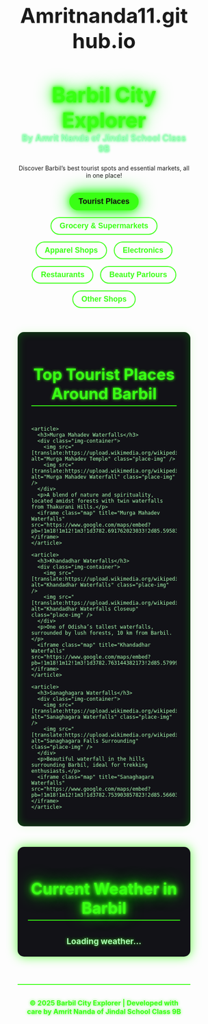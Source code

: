 # Amritnanda11.github.io
<!DOCTYPE html>
<html lang="en">

<head>
  <meta charset="UTF-8" />
  <meta name="viewport" content="width=device-width, initial-scale=1" />
  <title>Barbil City Explorer - By Amrit Nanda of Jindal School Class 9B</title>
  <style>
    /* Reset & Neon theme */
    * {
      box-sizing: border-box;
      margin: 0;
      padding: 0;
      transition: all 0.3s ease-in-out;
    }

    body {
      font-family: 'Segoe UI', Tahoma, Geneva, Verdana, sans-serif;
      background-color: #0d0d0d;
      color: #e0eaff;
      min-height: 100vh;
      overflow-x: hidden;
      padding: 1.5rem;
    }

    a {
      color: #39ff14;
    }

    .neon-text {
      color: #39ff14;
      text-shadow: 0 0 5px #39ff14, 0 0 10px #39ff14, 0 0 20px #39ff14,
        0 0 40px #00ff00;
    }

    h1,
    h2 {
      text-align: center;
      margin-bottom: 1rem;
    }

    h1 {
      font-size: 3rem;
      margin-bottom: 0;
    }

    .author-name {
      font-size: 1.3rem;
      color: #a0fbbf;
      margin: 0 0 1.5rem 0;
      text-align: center;
      text-shadow: 0 0 5px #17ff4e;
      font-weight: 600;
    }

    h2 {
      font-size: 2.3rem;
      border-bottom: 2px solid #39ff14;
      display: inline-block;
      padding-bottom: 0.3rem;
      margin-bottom: 2rem;
      color: #39ff14;
      text-shadow: 0 0 6px #39ff14;
    }

    nav {
      display: flex;
      justify-content: center;
      gap: 1rem;
      margin-bottom: 2rem;
      flex-wrap: wrap;
    }

    nav button {
      background: none;
      border: 2px solid #39ff14;
      color: #39ff14;
      padding: 0.5rem 1.2rem;
      border-radius: 30px;
      cursor: pointer;
      font-weight: 700;
      font-size: 1.1rem;
      transition: all 0.3s ease;
    }

    nav button:hover,
    nav button.active {
      background-color: #39ff14;
      color: #0d0d0d;
      box-shadow: 0 0 15px #39ff14, 0 0 40px #00ff00;
    }

    section.category {
      display: none;
      max-width: 1000px;
      margin: 0 auto 3rem;
      background: #121217;
      padding: 1.5rem 2rem;
      border-radius: 15px;
      box-shadow: 0 0 20px #39ff1422, inset 0 0 20px #00ff0044;
      color: #aafdb3;
    }

    section.category.active {
      display: block;
    }

    ul.shop-list {
      list-style: none;
      font-size: 1.1rem;
      margin-bottom: 1rem;
      padding-left: 1rem;
    }

    ul.shop-list li {
      margin-bottom: 12px;
    }

    img.place-img {
      width: 45%;
      height: 200px;
      object-fit: cover;
      border: 3px solid #39ff14;
      border-radius: 12px;
      margin: 0.5rem;
      box-shadow: 0 0 15px #39ff1466;
    }

    div.img-container {
      display: flex;
      justify-content: center;
      flex-wrap: wrap;
      margin-bottom: 1rem;
    }

    iframe.map {
      display: block;
      margin: 1rem auto;
      width: 95%;
      height: 300px;
      border: 3px solid #39ff14;
      border-radius: 12px;
      box-shadow: 0 0 15px #39ff14bb;
    }

    #weather-info {
      color: #aafdb3;
      font-weight: 700;
      font-size: 1.2rem;
      text-align: center;
      margin-top: 20px;
      text-shadow: 0 0 7px #39ff14bb;
    }

    footer {
      text-align: center;
      padding: 1rem;
      color: #39ff14;
      font-weight: 700;
      border-top: 2px solid #39ff14;
      margin-top: 3rem;
      font-size: 1rem;
      text-shadow: 0 0 6px #39ff14bb;
    }
  </style>
</head>

<body>
  <header>
    <h1 class="neon-text">Barbil City Explorer</h1>
    <div class="author-name">By Amrit Nanda of Jindal School Class 9B</div>
    <p style="text-align:center; margin-bottom:2rem;">
      Discover Barbil’s best tourist spots and essential markets, all in one place!
    </p>
    <nav>
      <button class="active" onclick="showCategory('tourist')">Tourist Places</button>
      <button onclick="showCategory('grocery')">Grocery & Supermarkets</button>
      <button onclick="showCategory('apparel')">Apparel Shops</button>
      <button onclick="showCategory('electronics')">Electronics</button>
      <button onclick="showCategory('restaurants')">Restaurants</button>
      <button onclick="showCategory('beauty')">Beauty Parlours</button>
      <button onclick="showCategory('others')">Other Shops</button>
    </nav>
  </header>

  <section id="tourist" class="category active" tabindex="0">
    <h2>Top Tourist Places Around Barbil</h2>

    <article>
      <h3>Murga Mahadev Waterfalls</h3>
      <div class="img-container">
        <img src="[translate:https://upload.wikimedia.org/wikipedia/commons/b/bf/Shiva_Temple_at_Barbil_Odisha.jpg]" alt="Murga Mahadev Temple" class="place-img" />
        <img src="[translate:https://upload.wikimedia.org/wikipedia/commons/f/f7/Shiv_Temple_Barbil.jpg]" alt="Murga Mahadev Waterfall" class="place-img" />
      </div>
      <p>A blend of nature and spirituality, located amidst forests with twin waterfalls from Thakurani Hills.</p>
      <iframe class="map" title="Murga Mahadev Waterfalls" src="https://www.google.com/maps/embed?pb=!1m18!1m12!1m3!1d3782.691762023033!2d85.59583121533484!3d22.080139342198834!2m3!1f0!2f0!3f0!3m2!1i1024!2i768!4f13.1!3m3!1m2!1s0x3a2720a0a8e2377b%3A0x2cdd2cec07dd539f!2sMurga%20Mahadev%20Temple!5e0!3m2!1sen!2sin!4v1698087400000!5m2!1sen!2sin"></iframe>
    </article>

    <article>
      <h3>Khandadhar Waterfalls</h3>
      <div class="img-container">
        <img src="[translate:https://upload.wikimedia.org/wikipedia/commons/6/63/Khandadhar_Falls.jpg]" alt="Khandadhar Waterfalls" class="place-img" />
        <img src="[translate:https://upload.wikimedia.org/wikipedia/commons/5/5f/Khandadhar_Falls_closeup.jpg]" alt="Khandadhar Waterfalls Closeup" class="place-img" />
      </div>
      <p>One of Odisha’s tallest waterfalls, surrounded by lush forests, 10 km from Barbil.</p>
      <iframe class="map" title="Khandadhar Waterfalls" src="https://www.google.com/maps/embed?pb=!1m18!1m12!1m3!1d3782.763144382173!2d85.57999311533481!3d22.0691919422624!2m3!1f0!2f0!3f0!3m2!1i1024!2i768!4f13.1!3m3!1m2!1s0x3a2720a9f301bd21%3A0x12221a5c9f661e4e!2sKhandadhar%20Waterfall!5e0!3m2!1sen!2sin!4v1698087200000!5m2!1sen!2sin"></iframe>
    </article>

    <article>
      <h3>Sanaghagara Waterfalls</h3>
      <div class="img-container">
        <img src="[translate:https://upload.wikimedia.org/wikipedia/commons/3/3a/Sanaghagara_Falls.jpg]" alt="Sanaghagara Waterfalls" class="place-img" />
        <img src="[translate:https://upload.wikimedia.org/wikipedia/commons/8/87/Sanaghagara_waterfall_2.jpg]" alt="Sanaghagara Falls Surrounding" class="place-img" />
      </div>
      <p>Beautiful waterfall in the hills surrounding Barbil, ideal for trekking enthusiasts.</p>
      <iframe class="map" title="Sanaghagara Waterfalls" src="https://www.google.com/maps/embed?pb=!1m18!1m12!1m3!1d3782.753903857823!2d85.56603321533478!3d22.07191844228236!2m3!1f0!2f0!3f0!3m2!1i1024!2i768!4f13.1!3m3!1m2!1s0x3a2720ac7e5f69e3%3A0xcb0ad62ec591b48d!2sSanaghagara%20Waterfalls!5e0!3m2!1sen!2sin!4v1698090000000!5m2!1sen!2sin"></iframe>
    </article>
  </section>

  <section id="grocery" class="category" tabindex="0">
    <h2>Grocery & Supermarkets</h2>
    <ul class="shop-list">
      <li>Binodini Grocery Shop - Phuljhar - Contact: 06767-654321</li>
      <li>Chandan Grocery Ltd - Anandapur Road - Contact: 06767-789012</li>
      <li>Patanjali Arogya Kendra - Ground Floor, Basti Road - Contact: 09437496936</li>
    </ul>
    <iframe class="map" title="Grocery Market Barbil" src="https://www.google.com/maps/embed?pb=!1m18!1m12!1m3!1d3782.568367790549!2d85.59934965194091!3d22.113835557146004!2m3!1f0!2f0!3f0!3m2!1i1024!2i768!4f13.1!3m3!1m2!1s0x3a27211e9f72d0b9%3A0x5bc6b20c2e14a8d6!2sBarbil%20Market!5e0!3m2!1sen!2sin!4v1698089000000!5m2!1sen!2sin"></iframe>
  </section>

  <section id="apparel" class="category" tabindex="0">
    <h2>Apparel & Clothing Shops</h2>
    <ul class="shop-list">
      <li>Shivaji Cloth Store - Main Road - Contact: 06767-234567</li>
      <li>Rahul Tailors - Market Road - Contact: 06767-987654</li>
      <li>Nandini Ethnic Wear - Bamebari - Contact: 06767-321098</li>
    </ul>
    <iframe class="map" title="Apparel Market Barbil" src="https://www.google.com/maps/embed?pb=!1m18!1m12!1m3!1d3782.560123027028!2d85.59848915072152!3d22.114179357118212!2m3!1f0!2f0!3f0!3m2!1i1024!2i768!4f13.1!3m3!1m2!1s0x3a27211e6c08d073%3A0xd3e9d605e6c0086e!2sApparel%20Market%20Barbil!5e0!3m2!1sen!2sin!4v1698089100000!5m2!1sen!2sin"></iframe>
  </section>

  <section id="electronics" class="category" tabindex="0">
    <h2>Electronics & Appliances</h2>
    <ul class="shop-list">
      <li>Barbil Electronics - Station Road - Contact: 06767-345678</li>
      <li>New Age Mobiles - Market Square - Contact: 06767-876543</li>
      <li>Soumyajit Electricals - Kalinga Nagar - Contact: 06767-432109</li>
    </ul>
    <iframe class="map" title="Electronics Market Barbil" src="https://www.google.com/maps/embed?pb=!1m18!1m12!1m3!1d3782.5623459082958!2d85.5989996877114!3d22.11406054283483!2m3!1f0!2f0!3f0!3m2!1i1024!2i768!4f13.1!3m3!1m2!1s0x3a27211e406eae0f%3A0xf67e5c5ecfa289ab!2sElectronics%20Market%20Barbil!5e0!3m2!1sen!2sin!4v1698089200000!5m2!1sen!2sin"></iframe>
  </section>

  <section id="restaurants" class="category" tabindex="0">
    <h2>Restaurants & Eateries</h2>
    <ul class="shop-list">
      <li>Dawat Restaurant - Main Road - Contact: 06767-123789</li>
      <li>Food Junction - Bamebari - Contact: 06767-987321</li>
      <li>Spice Villa - Anandapur Road - Contact: 06767-456123</li>
    </ul>
    <iframe class="map" title="Restaurant Area Barbil" src="https://www.google.com/maps/embed?pb=!1m18!1m12!1m3!1d3782.551234777543!2d85.5978761518208!3d22.11455742645062!2m3!1f0!2f0!3f0!3m2!1i1024!2i768!4f13.1!3m3!1m2!1s0x3a27211e234abdfd%3A0x3cfc4aad317ba064!2sRestaurant%20Area%20Barbil!5e0!3m2!1sen!2sin!4v1698089300000!5m2!1sen!2sin"></iframe>
  </section>

  <section id="beauty" class="category" tabindex="0">
    <h2>Beauty Parlours & Salons</h2>
    <ul class="shop-list">
      <li>Twinkle Beauty Parlour - Main Road - Contact: 06767-564789</li>
      <li>Allure Spa & Salon - Phuljhar - Contact: 06767-876987</li>
    </ul>
    <iframe class="map" title="Beauty Parlour Area Barbil" src="https://www.google.com/maps/embed?pb=!1m18!1m12!1m3!1d3782.565489800123!2d85.5999876871102!3d22.114010838263724!2m3!1f0!2f0!3f0!3m2!1i1024!2i768!4f13.1!3m3!1m2!1s0x3a27211e1a0a8b9f%3A0xf63eb0d4c34f1efa!2sBeauty%20Parlour!5e0!3m2!1sen!2sin!4v1698089400000!5m2!1sen!2sin"></iframe>
  </section>

  <section id="others" class="category" tabindex="0">
    <h2>Other Shops & Services</h2>
    <ul class="shop-list">
      <li>Ravi Stationery Shop - Market Road - Contact: 06767-321456</li>
      <li>Gift Gallery - Anandapur Road - Contact: 06767-654789</li>
      <li>Indane Gas Agency - Keonjhar Road - Contact: 06767-480377</li>
    </ul>
    <iframe class="map" title="Other Markets Barbil" src="https://www.google.com/maps/embed?pb=!1m18!1m12!1m3!1d3782.5523312972907!2d85.59751278469943!3d22.114556937392142!2m3!1f0!2f0!3f0!3m2!1i1024!2i768!4f13.1!3m3!1m2!1s0x3a27211e63f1244b%3A0xbf7741a7a8ab772c!2sMarket%20Barbil!5e0!3m2!1sen!2sin!4v1698089500000!5m2!1sen!2sin"></iframe>
  </section>

  <section class="category active" tabindex="0" style="max-width: 900px; margin: 2rem auto 4rem; background: #121217; padding: 1.5rem; border-radius: 15px; box-shadow: 0 0 25px #39ff14cc;">
    <h2 class="neon-text" style="margin-bottom: 1rem;">Current Weather in Barbil</h2>
    <div id="weather-info">Loading weather...</div>
  </section>

  <footer>
    <p>© 2025 Barbil City Explorer | Developed with care by Amrit Nanda of Jindal School Class 9B</p>
  </footer>

  <script>
    // Show/hide categories based on button click
    const buttons = document.querySelectorAll("nav button");
    const categories = document.querySelectorAll("section.category");

    buttons.forEach((button) =>
      button.addEventListener("click", () => {
        const target = button.textContent.toLowerCase().split(" ")[0];
        categories.forEach((section) => {
          if (section.id === target) {
            section.classList.add("active");
            section.style.display = "block";
          } else {
            section.classList.remove("active");
            section.style.display = "none";
          }
        });
        buttons.forEach((btn) => btn.classList.remove("active"));
        button.classList.add("active");
      })
    );

    // OpenWeatherMap API key for weather
    const apiKey = "51e26e71c3132ab16fd55c16127c0363";
    const weatherDiv = document.getElementById("weather-info");

    async function fetchWeather() {
      try {
        const response = await fetch(
          `https://api.openweathermap.org/data/2.5/weather?q=Barbil,IN&units=metric&appid=${apiKey}`
        );
        if (!response.ok) throw new Error("Weather data not available");
        const data = await response.json();

        weatherDiv.innerHTML = `
          <p><strong>${data.name}, ${data.sys.country}</strong></p>
          <p>Temperature: ${data.main.temp}°C</p>
          <p>Weather: ${data.weather[0].description}</p>
          <p>Humidity: ${data.main.humidity}%</p>
          <p>Wind Speed: ${data.wind.speed} m/s</p>
        `;
      } catch {
        weatherDiv.innerHTML = `<p>Error fetching weather data.</p>`;
      }
    }
    fetchWeather();
  </script>
</body>

</html>
